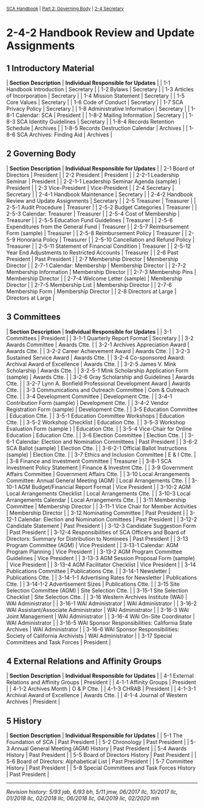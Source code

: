 <sup>[SCA Handbook](/sca-handbook/index.html) | [Part 2: Governing Body](../02_governing_body/index.html) | [2-4 Secretary](../02_governing_body/02-04_secretary.html)</sup> 

# 2-4-2 Handbook Review and Update Assignments

## 1 Introductory Material

| **Section Description** | **Individual Responsible for Updates** |
| 1-1 Handbook Introduction          | Secretary |
| 1-2 Bylaws                         | Secretary |
| 1-3 Articles of Incorporation      | Secretary |
| 1-4 Mission Statement              | Secretary |
| 1-5 Core Values                    | Secretary |
| 1-6 Code of Conduct                | Secretary |
| 1-7 SCA Privacy Policy             | Secretary |
| 1-8 Administrative Information     | Secretary |
| 1-8-1 Calendar: SCA                | President |
| 1-8-2 Mailing Information          | Secretary |
| 1-8-3 SCA Identity Guidelines      | Secretary |
| 1-8-4 Records Retention Schedule   | Archives |
| 1-8-5 Records Destruction Calendar | Archives |
| 1-8-6 SCA Archives: Finding Aid    | Archives |

## 2 Governing Body

| **Section Description** | **Individual Responsible for Updates** |
| 2-1 Board of Directors                   | President |
| 2-2 President                            | President |
| 2-2-1 Leadership Seminar                 | President |
| 2-2-1-1 Leadership Seminar Agenda (sample) | President |
| 2-3 Vice-President                       | Vice-President |
| 2-4 Secretary                            | Secretary |
| 2-4-1 Handbook Maintenance               | Secretary |
| 2-4-2 Handbook Review and Update Assignments | Secretary |
| 2-5 Treasurer                            | Treasurer |
| 2-5-1 Audit Procedure                    | Treasurer |
| 2-5-2 Budget Categories                  | Treasurer |
| 2-5-3 Calendar: Treasurer                | Treasurer |
| 2-5-4 Cost of Membership                 | Treasurer |
| 2-5-5 Education Fund Guidelines          | Treasurer |
| 2-5-6 Expenditures from the General Fund | Treasurer |
| 2-5-7 Reimbursement Form (sample)        | Treasurer |
| 2-5-8 Reimbursement Policy               | Treasurer |
| 2-5-9 Honoraria Policy                   | Treasurer |
| 2-5-10 Cancellation and Refund Policy    | Treasurer |
| 2-5-11 Statement of Financial Condition  | Treasurer |
| 2-5-12 Year End Adjustments to Restricted Accounts | Treasurer |
| 2-6 Past President                       | Past President |
| 2-7 Membership Director                  | Membership Director |
| 2-7-1 Calendar: Membership               | Membership Director |
| 2-7-2 Membership Information             | Membership Director |
| 2-7-3 Membership Pins                    | Membership Director |
| 2-7-4 Welcome Letter (sample)            | Membership Director |
| 2-7-5 Membership List                    | Membership Director |
| 2-7-6 Membership Form                    | Membership Director |
| 2-8 Directors at Large                   | Directors at Large |

## 3 Committees

| **Section Description** | **Individual Responsible for Updates** |
| 3-1 Committees                            | President |
| 3-1-1 Quarterly Report Format             | Secretary |
| 3-2 Awards Committee                      | Awards Ctte. |
| 3-2-1 Archives Appreciation Award         | Awards Ctte. |
| 3-2-2 Career Achievement Award            | Awards Ctte. |
| 3-2-3 Sustained Service Award             | Awards Ctte. |
| 3-2-4 Co-sponsored Award: Archival Award of Excellence | Awards Ctte. |
| 3-2-5 James V. Mink Scholarship           | Awards Ctte. |
| 3-2-5-1 Mink Scholarship Application Form (sample) | Awards Ctte. |
| 3-2-6 Gray Scholarship and Guidelines     | Awards Ctte. |
| 3-2-7 Lynn A. Bonfield Professional Development Award | Awards Ctte. |
| 3-3 Communications and Outreach Committee | Com & Outreach Ctte. |
| 3-4 Development Committee                 | Development Ctte. |
| 3-4-1 Contribution Form (sample)          | Development Ctte. |
| 3-4-2 Vendor Registration Form (sample)   | Development Ctte. |
| 3-5 Education Committee                   | Education Ctte. |
| 3-5-1 Education Committee Workshops       | Education Ctte. |
| 3-5-2 Workshop Checklist                  | Education Ctte. |
| 3-5-3 Workshop Evaluation Form (sample )  | Education Ctte. |
| 3-5-4 Vice-Chair for Online Education     | Education Ctte. |
| 3-6 Election Committee                    | Election Ctte. |
| 3-6-1 Calendar: Election and Nomination Committees | Past President |
| 3-6-2 SCA Ballot (sample)                 | Election Ctte. |
| 3-6-2-1 Official Ballot Instructions (sample) | Election Ctte. |
| 3-7 Ethics and Inclusion Committee        | E & I Ctte. |
| 3-8 Finance and Investment Committee      | Treasurer |
| 3-8-1 SCA Investment Policy Statement     | Finance & Investmt Ctte. |
| 3-9 Government Affairs Committee          | Government Affairs Ctte. |
| 3-10 Local Arrangements Committee: Annual General Meeting (AGM) | Local Arrangements Ctte. |
| 3-10-1 AGM Budget/Financial Report Format | Vice President |
| 3-10-2 AGM Local Arrangements Checklist   | Local Arrangements Ctte. |
| 3-10-3 Local Arrangements Calendar        | Local Arrangements Ctte. |
| 3-11 Membership Committee                 | Membership Director |
| 3-11-1 Vice Chair for Member Activities   | Membership Director |
| 3-12 Nominating Committee                 | Past President |
| 3-12-1 Calendar: Election and Nomination Comittees | Past President |
| 3-12-2 Candidate Statement                | Past President |
| 3-12-3 Candidate Suggestion Form          | Past President |
| 3-12-4 Responsibilities of SCA Officers and Board of Directors: Summary for Distribution to Nominees | Past President |
| 3-13 Program Committee (AGM)              | Vice President |
| 3-13-1 Calendar: AGM Program Planning     | Vice President |
| 3-13-2 AGM Program Committee Guidelines   | Vice President |
| 3-13-3 AGM Session Proposal Form (sample) | Vice President |
| 3-13-4 AGM Facilitator Checklist          | Vice President |
| 3-14 Publications Committee               | Publications Ctte. |
| 3-14-1 Newsletter                         | Publications Ctte. |
| 3-14-1-1 Advertising Rates for Newsletter | Publications Ctte. |
| 3-14-1-2 Advertisement Sizes              | Publications Ctte. |
| 3-15 Site Selection Committee (AGM)       | Site Selection Ctte. |
| 3-15-1 Site Selection Checklist           | Site Selection Ctte. |
| 3-16 Western Archives Institute (WAI)     | WAI Administrator |
| 3-16-1 WAI Administrator                  | WAI Administrator |
| 3-16-2 WAI Assistant/Associate Administrator | WAI Administrator |
| 3-16-3 WAI Joint Management               | WAI Administrator |
| 3-16-4 WAI On-Site Coordinator            | WAI Administrator |
| 3-16-5 WAI Sponsor Responsibilities: California State Archives | WAI Administrator |
| 3-16-6 WAI Sponsor Responsibilities: Society of California Archivists | WAI Administrator |
| 3-17 Special Committees and Task Forces   | President |

## 4 External Relations and Affinity Groups

| **Section Description** | **Individual Responsible for Updates** |
| 4-1 External Relations and Affinity Groups | President |
| 4-1-1 Affinity Groups                      | President |
| 4-1-2 Archives Month                       | O & P Ctte. |
| 4-1-3 CHRAB                                | President |
| 4-1-3-1 Archival Award of Excellence       | Awards Ctte. |
| 4-1-4 Journal of Western Archives          | President |

## 5 History

| **Section Description** | **Individual Responsible for Updates** |
| 5-1 The Foundation of SCA                  | Past President |
| 5-2 Chronology                             | Past President |
| 5-3 Annual General Meeting (AGM) History   | Past President |
| 5-4 Awards History                         | Past President |
| 5-5 Board of Directors History             | Past President |
| 5-6 Board of Directors: Alphabetical List  | Past President |
| 5-7 Committee History                      | Past President |
| 5-8 Special Committees and Task Forces History | Past President |

***

_Revision history: 5/93 jab, 6/93 bh, 5/11 jmw, 06/2017 llc, 10/2017 llc, 01/2018 llc, 02/2018 llc, 06/2018 llc,
04/2019 llc, 02/2020 mh_
